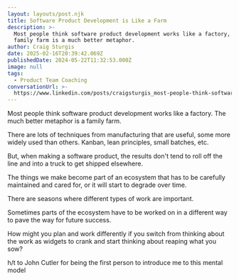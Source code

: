 ```yaml
---
layout: layouts/post.njk
title: Software Product Development is Like a Farm
description: >-
  Most people think software product development works like a factory, but a
  family farm is a much better metaphor.
author: Craig Sturgis
date: 2025-02-16T20:39:42.069Z
publishedDate: 2024-05-22T11:32:53.000Z
image: null
tags:
  - Product Team Coaching
conversationUrl: >-
  https://www.linkedin.com/posts/craigsturgis_most-people-think-software-product-development-activity-7199069721265086465-PlZx/
---
```


Most people think software product development works like a factory. The much better metaphor is a family farm.

There are lots of techniques from manufacturing that are useful, some more widely used than others. Kanban, lean principles, small batches, etc.

But, when making a software product, the results don't tend to roll off the line and into a truck to get shipped elsewhere.

The things we make become part of an ecosystem that has to be carefully maintained and cared for, or it will start to degrade over time.

There are seasons where different types of work are important.

Sometimes parts of the ecosystem have to be worked on in a different way to pave the way for future success.

How might you plan and work differently if you switch from thinking about the work as widgets to crank and start thinking about reaping what you sow?

h/t to John Cutler for being the first person to introduce me to this mental model
